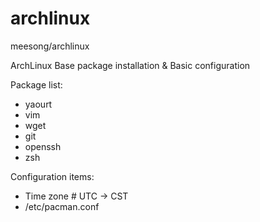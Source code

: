 # archlinux

meesong/archlinux

ArchLinux Base package installation & Basic configuration

Package list:

* yaourt
* vim
* wget
* git
* openssh
* zsh

Configuration items:

* Time zone # UTC -> CST
* /etc/pacman.conf
